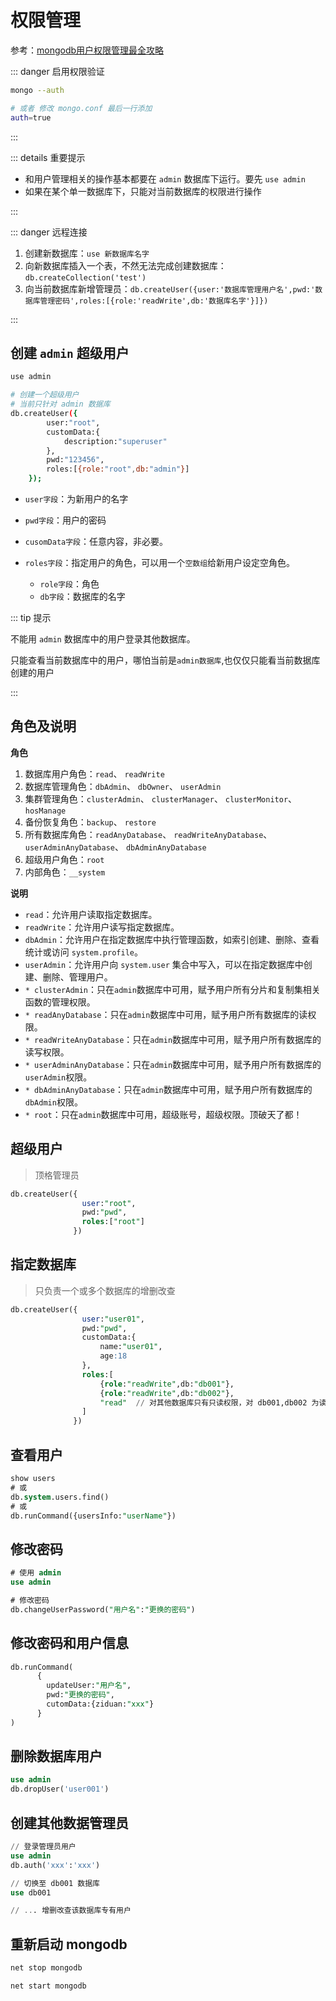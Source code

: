 # 权限管理



参考：[mongodb用户权限管理最全攻略](https://blog.csdn.net/zhanghongshuang/article/details/117461225)

::: danger 启用权限验证

``` bash
mongo --auth

# 或者 修改 mongo.conf 最后一行添加
auth=true
```

:::



::: details 重要提示

- 和用户管理相关的操作基本都要在 `admin` 数据库下运行。要先 `use admin`
- 如果在某个单一数据库下，只能对当前数据库的权限进行操作

:::



::: danger 远程连接

1. 创建新数据库：`use 新数据库名字`
2. 向新数据库插入一个表，不然无法完成创建数据库：`db.createCollection('test')`
3. 向当前数据库新增管理员：`db.createUser({user:'数据库管理用户名',pwd:'数据库管理密码',roles:[{role:'readWrite',db:'数据库名字'}]})`

:::



## 创建 `admin` 超级用户

``` bash
use admin
```



```bash
# 创建一个超级用户
# 当前只针对 admin 数据库
db.createUser({
		user:"root",
		customData:{
			description:"superuser"
		},
		pwd:"123456",
		roles:[{role:"root",db:"admin"}]
	});
```



- `user字段`：为新用户的名字

- `pwd字段`：用户的密码

- `cusomData字段`：任意内容，非必要。

- `roles字段`：指定用户的角色，可以用一个`空数组`给新用户设定空角色。

    - `role字段`：角色
    - `db字段`：数据库的名字

    

::: tip 提示

不能用 `admin` 数据库中的用户登录其他数据库。

只能查看当前数据库中的用户，哪怕当前是`admin数据库`,也仅仅只能看当前数据库创建的用户

:::



## 角色及说明

**角色**

1. 数据库用户角色：`read`、 `readWrite`
2. 数据库管理角色：`dbAdmin`、 `dbOwner`、 `userAdmin`
3. 集群管理角色：`clusterAdmin`、 `clusterManager`、 `clusterMonitor`、 `hosManage`
4. 备份恢复角色：`backup`、 `restore`
5. 所有数据库角色：`readAnyDatabase`、 `readWriteAnyDatabase`、 `userAdminAnyDatabase`、 `dbAdminAnyDatabase`
6. 超级用户角色：`root`
7. 内部角色：`__system`

**说明**

- `read`：允许用户读取指定数据库。
- `readWrite`：允许用户读写指定数据库。
- `dbAdmin`：允许用户在指定数据库中执行管理函数，如索引创建、删除、查看统计或访问 `system.profile`。
- `userAdmin`：允许用户向 `system.user` 集合中写入，可以在指定数据库中创建、删除、管理用户。
- `* clusterAdmin`：只在`admin`数据库中可用，赋予用户所有分片和复制集相关函数的管理权限。
- `* readAnyDatabase`：只在`admin`数据库中可用，赋予用户所有数据库的读权限。
- `* readWriteAnyDatabase`：只在`admin`数据库中可用，赋予用户所有数据库的读写权限。
- `* userAdminAnyDatabase`：只在`admin`数据库中可用，赋予用户所有数据库的`userAdmin`权限。
- `* dbAdminAnyDatabase`：只在`admin`数据库中可用，赋予用户所有数据库的`dbAdmin`权限。
- `* root`：只在`admin`数据库中可用，超级账号，超级权限。顶破天了都！





## 超级用户

> 顶格管理员

``` sql
db.createUser({
              	user:"root",
              	pwd:"pwd",
              	roles:["root"]
              })
```



## 指定数据库

> 只负责一个或多个数据库的增删改查

``` sql
db.createUser({
              	user:"user01",
              	pwd:"pwd",
              	customData:{
              		name:"user01",
              		age:18
              	},
              	roles:[
                    {role:"readWrite",db:"db001"},
                    {role:"readWrite",db:"db002"},
                    "read"	// 对其他数据库只有只读权限，对 db001,db002 为读写权限
                ]
              })
```



## 查看用户

``` sql
show users
# 或
db.system.users.find()
# 或
db.runCommand({usersInfo:"userName"})
```



## 修改密码

``` sql
# 使用 admin
use admin

# 修改密码
db.changeUserPassword("用户名":"更换的密码")
```



## 修改密码和用户信息

``` sql
db.runCommand(
      {
        updateUser:"用户名",
        pwd:"更换的密码",
        cutomData:{ziduan:"xxx"}
      }
)
```



## 删除数据库用户

``` sql
use admin
db.dropUser('user001')
```



## 创建其他数据管理员

``` sql
// 登录管理员用户
use admin
db.auth('xxx':'xxx')

// 切换至 db001 数据库
use db001

// ... 增删改查该数据库专有用户
```



## 重新启动 mongodb

``` bash
net stop mongodb

net start mongodb
```

